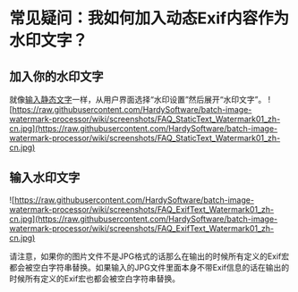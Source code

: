 # 常见疑问：我如何加入动态Exif内容作为水印文字？ #
## 加入你的水印文字 ##
就像[输入静态文字](FAQ_StaticText_Watermark_zh_cn.md)一样，从用户界面选择“水印设置”然后展开“水印文字”。
![https://raw.githubusercontent.com/HardySoftware/batch-image-watermark-processor/wiki/screenshots/FAQ_StaticText_Watermark01_zh-cn.jpg](https://raw.githubusercontent.com/HardySoftware/batch-image-watermark-processor/wiki/screenshots/FAQ_StaticText_Watermark01_zh-cn.jpg)

## 输入水印文字 ##
![https://raw.githubusercontent.com/HardySoftware/batch-image-watermark-processor/wiki/screenshots/FAQ_ExifText_Watermark01_zh-cn.jpg](https://raw.githubusercontent.com/HardySoftware/batch-image-watermark-processor/wiki/screenshots/FAQ_ExifText_Watermark01_zh-cn.jpg)

请注意，如果你的图片文件不是JPG格式的话那么在输出的时候所有定义的Exif宏都会被空白字符串替换。如果输入的JPG文件里面本身不带Exif信息的话在输出的时候所有定义的Exif宏也都会被空白字符串替换。
